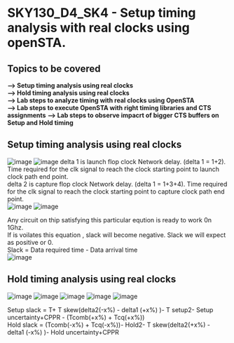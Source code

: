 # SKY130_D4_SK4 - Setup timing analysis with real clocks using openSTA.  
##  Topics to be covered
**--> Setup timing analysis using real clocks**   
**--> Hold timing analysis using real clocks**  
**--> Lab steps to analyze timing with real clocks using OpenSTA**    
**--> Lab steps to execute OpenSTA with right timing libraries and CTS assignments**
**--> Lab steps to observe impacrt of bigger CTS buffers on Setup and Hold timing**



## Setup timing analysis using real clocks  

![image](https://github.com/Gayathri4801/NASSCOM-VSD-IAT/assets/163323618/ea6a8883-470a-4934-b9cb-9b5694d4d8fa)
![image](https://github.com/Gayathri4801/NASSCOM-VSD-IAT/assets/163323618/d9e04865-f8d3-4969-9b0d-7b169ed41ffc)
delta 1 is launch flop clock Network delay. (delta 1 = 1+2).   Time required for the clk signal to reach the clock starting point to launch clock path end point.  
delta 2 is capture flop clock Network delay. (delta 1 = 1+3+4). Time required for the clk signal to reach the clock starting point to capture clock path end point.   
![image](https://github.com/Gayathri4801/NASSCOM-VSD-IAT/assets/163323618/7303fff5-62d4-45bc-ac56-da3491a95e5f)
![image](https://github.com/Gayathri4801/NASSCOM-VSD-IAT/assets/163323618/e634861b-14a9-43bd-9881-0c2a51a3ede5)

Any circuit on thip satisfying this particular eqution is ready to work 0n 1Ghz.  
If is voilates this equation , slack will become negative. Slack we will expect as positive or 0.  
Slack = Data required time - Data arrival time    
![image](https://github.com/Gayathri4801/NASSCOM-VSD-IAT/assets/163323618/3270617f-986e-499c-bfac-95a19857d179)


## Hold timing analysis using real clocks  

![image](https://github.com/Gayathri4801/NASSCOM-VSD-IAT/assets/163323618/b4377e23-e14a-4497-aa21-af812dad330e)
![image](https://github.com/Gayathri4801/NASSCOM-VSD-IAT/assets/163323618/61ff82aa-e15c-4c78-b9c6-9f0d05efdb0a)
![image](https://github.com/Gayathri4801/NASSCOM-VSD-IAT/assets/163323618/68f4ee1b-3460-4d2c-9a0a-b20caeb9d96d)
![image](https://github.com/Gayathri4801/NASSCOM-VSD-IAT/assets/163323618/ddd79083-1df9-49e9-ae58-a3ac441d3243)
![image](https://github.com/Gayathri4801/NASSCOM-VSD-IAT/assets/163323618/e29a8027-0fc1-4cda-8bc4-dc15b9508a77)

Setup slack = T+ T skew(delta2(-x%) - delta1 (+x%) )- T setup2- Setup uncertainty+CPPR - (Tcomb(+x%) + Tcq(+x%))    
Hold slack = (Tcomb(-x%) + Tcq(-x%))-  Hold2- T skew(delta2(+x%) - delta1 (-x%) )-  Hold uncertainty+CPPR     
